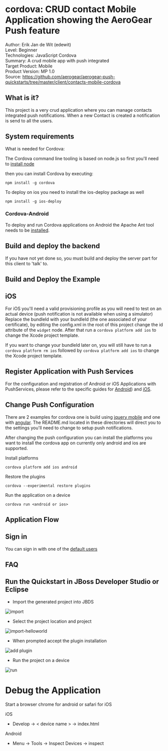 cordova: CRUD contact Mobile Application showing the AeroGear Push feature 
==========================================================================
Author: Erik Jan de Wit (edewit)   
Level: Beginner   
Technologies: JavaScript Cordova   
Summary: A crud mobile app with push integrated   
Target Product: Mobile  
Product Version: MP 1.0   
Source: https://github.com/aerogear/aerogear-push-quickstarts/tree/master/client/contacts-mobile-cordova

What is it?
-----------

This project is a very crud application where you can manage contacts integrated push notifications. When a new Contact is created a notification is send to all the users.

System requirements
-------------------

What is needed for Cordova:

The Cordova command line tooling is based on node.js so first you'll need to [install node](http://nodejs.org/download/)

then you can install Cordova by executing:
```
npm install -g cordova
```

To deploy on ios you need to install the ios-deploy package as well
```
npm install -g ios-deploy
```

### Cordova-Android

To deploy and run Cordova applications on Android the Apache Ant tool needs to be [installed](http://ant.apache.org/manual/install.html).


Build and deploy the backend
----------------------------

If you have not yet done so, you must build and deploy the server part for this client to 'talk' to.

Build and Deploy the Example
----------------------------

## iOS
For iOS you'll need a valid provisioning profile as you will need to test on an actual device (push notification is not available when using a simulator)
Replace the bundleId with your bundleId (the one associated of your certificate), by editing the config.xml in the root of this project change the id attribute of the `widget` node. After that run a `cordova platform add ios` to change the Xcode project template.

If you want to change your bundleId later on, you will still have to run a `cordova platform rm ios` followed by `cordova platform add ios` to change the Xcode project template.

## Register Application with Push Services

For the configuration and registration of Android or iOS Applications with PushServices, please refer to the specific guides for [Android](http://aerogear.org/docs/unifiedpush/aerogear-push-android/)) and [iOS](http://aerogear.org/docs/unifiedpush/aerogear-push-ios/).

## Change Push Configuration

There are 2 examples for cordova one is build using [jquery mobile](jqm) and one with [angular](angular). The README.md located in these directories will direct you to the settings you'll need to change to setup push notifications.

After changing the push configuration you can install the platforms you want to install the cordova app on currently only android and ios are supported.

Install platforms
```
cordova platform add ios android
```

Restore the plugins
```
cordova --experimental restore plugins
```

Run the application on a device
```
cordova run <android or ios>
```



Application Flow
----------------------

## Sign in
You can sign in with one of the [default users](https://github.com/aerogear/aerogear-push-quickstarts/tree/master/client#default-users)


FAQ
--------------------



Run the Quickstart in JBoss Developer Studio or Eclipse
-------------------------------------------------------

- Import the generated project into JBDS

![import](doc/import.png)

- Select the project location and project

![import-helloworld](doc/import-helloworld.png)

- When prompted accept the plugin installation  

![add plugin](doc/plugin_restore.png)

- Run the project on a device

![run](doc/run.png)

Debug the Application
=====================

Start a browser chrome for android or safari for iOS

iOS 
* Develop -> < device name > -> index.html

Android
* Menu -> Tools -> Inspect Devices -> inspect
